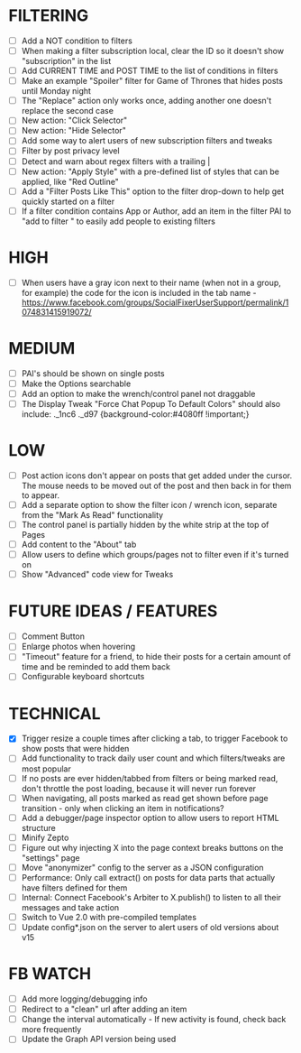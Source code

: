FILTERING
=========
 - [ ] Add a NOT condition to filters
 - [ ] When making a filter subscription local, clear the ID so it doesn't show "subscription" in the list
 - [ ] Add CURRENT TIME and POST TIME to the list of conditions in filters
 - [ ] Make an example "Spoiler" filter for Game of Thrones that hides posts until Monday night
 - [ ] The "Replace" action only works once, adding another one doesn't replace the second case
 - [ ] New action: "Click Selector"
 - [ ] New action: "Hide Selector"
 - [ ] Add some way to alert users of new subscription filters and tweaks
 - [ ] Filter by post privacy level
 - [ ] Detect and warn about regex filters with a trailing |
 - [ ] New action: "Apply Style" with a pre-defined list of styles that can be applied, like "Red Outline"
 - [ ] Add a "Filter Posts Like This" option to the filter drop-down to help get quickly started on a filter
 - [ ] If a filter condition contains App or Author, add an item in the filter PAI to "add <author> to filter <x>" to easily add people to existing filters

HIGH
=========
 - [ ] When users have a gray icon next to their name (when not in a group, for example) the code for the icon is included in the tab name - https://www.facebook.com/groups/SocialFixerUserSupport/permalink/1074831415919072/

MEDIUM
=========
 - [ ] PAI's should be shown on single posts
 - [ ] Make the Options searchable
 - [ ] Add an option to make the wrench/control panel not draggable
 - [ ] The Display Tweak "Force Chat Popup To Default Colors" should also include: ._1nc6 ._d97 {background-color:#4080ff !important;}

LOW
=========
 - [ ] Post action icons don't appear on posts that get added under the cursor. The mouse needs to be moved out of the post and then back in for them to appear.
 - [ ] Add a separate option to show the filter icon / wrench icon, separate from the "Mark As Read" functionality
 - [ ] The control panel is partially hidden by the white strip at the top of Pages
 - [ ] Add content to the "About" tab
 - [ ] Allow users to define which groups/pages not to filter even if it's turned on
 - [ ] Show "Advanced" code view for Tweaks

FUTURE IDEAS / FEATURES
=======================
 - [ ] Comment Button
 - [ ] Enlarge photos when hovering
 - [ ] "Timeout" feature for a friend, to hide their posts for a certain amount of time and be reminded to add them back
 - [ ] Configurable keyboard shortcuts
  
TECHNICAL
=========
 - [x] Trigger resize a couple times after clicking a tab, to trigger Facebook to show posts that were hidden
 - [ ] Add functionality to track daily user count and which filters/tweaks are most popular
 - [ ] If no posts are ever hidden/tabbed from filters or being marked read, don't throttle the post loading, because it will never run forever
 - [ ] When navigating, all posts marked as read get shown before page transition - only when clicking an item in notifications?
 - [ ] Add a debugger/page inspector option to allow users to report HTML structure
 - [ ] Minify Zepto
 - [ ] Figure out why injecting X into the page context breaks buttons on the "settings" page
 - [ ] Move "anonymizer" config to the server as a JSON configuration
 - [ ] Performance: Only call extract() on posts for data parts that actually have filters defined for them
 - [ ] Internal: Connect Facebook's Arbiter to X.publish() to listen to all their messages and take action
 - [ ] Switch to Vue 2.0 with pre-compiled templates
 - [ ] Update config*.json on the server to alert users of old versions about v15

FB WATCH
==========
 - [ ] Add more logging/debugging info
 - [ ] Redirect to a "clean" url after adding an item
 - [ ] Change the interval automatically - If new activity is found, check back more frequently
 - [ ] Update the Graph API version being used
